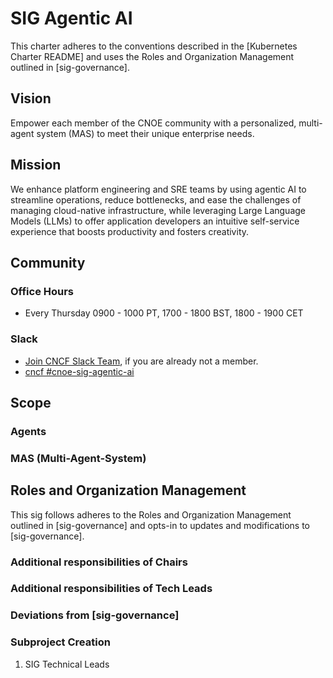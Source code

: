 # SIG Agentic AI

This charter adheres to the conventions described in the [Kubernetes Charter README] and uses
the Roles and Organization Management outlined in [sig-governance].

## Vision

Empower each member of the CNOE community with a personalized, multi-agent system (MAS) to meet their unique enterprise needs.

## Mission

We enhance platform engineering and SRE teams by using agentic AI to streamline operations, reduce bottlenecks, and ease the challenges of managing cloud-native infrastructure, while leveraging Large Language Models (LLMs) to offer application developers an intuitive self-service experience that boosts productivity and fosters creativity.

## Community

### Office Hours
- Every Thursday 0900 - 1000 PT, 1700 - 1800 BST, 1800 - 1900 CET

### Slack
- [Join CNCF Slack Team](https://communityinviter.com/apps/cloud-native/cncf), if you are already not a member.
- [cncf #cnoe-sig-agentic-ai](https://cloud-native.slack.com/archives/C08N0AKR52S)


## Scope
### Agents

### MAS (Multi-Agent-System)


## Roles and Organization Management

This sig follows adheres to the Roles and Organization Management outlined in [sig-governance]
and opts-in to updates and modifications to [sig-governance].

### Additional responsibilities of Chairs


### Additional responsibilities of Tech Leads


### Deviations from [sig-governance]


### Subproject Creation
1. SIG Technical Leads
